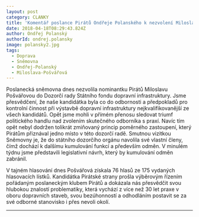 ```yaml
---
layout: post
category: CLANKY
title: 'Komentář poslance Pirátů Ondřeje Polanského k nezvolení Miloslavy Pošvářové do Dozorčí rady SFDI'
date: 2018-04-18T08:29:43.824Z
author: Ondřej Polanský
authorId: ondrej.polansky
image: polansky2.jpg
tags:
  - Doprava 
  - Sněmovna
  - Ondřej-Polanský
  - Miloslava-Pošvářová
---
```


Poslanecká sněmovna dnes nezvolila nominantku Pirátů Miloslavu Pošvářovou do Dozorčí rady Státního fondu dopravní infrastruktury. Jsme přesvědčení, že naše kandidátka byla co do odbornosti a předpokladů pro kontrolní činnost při výstavbě dopravní infrastruktury nejkvalifikovanější ze všech kandidátů. Opět jsme mohli v přímém přenosu sledovat triumf politického handlu nad zvolením skutečného odborníka s praxí. Navíc tím opět nebyl dodržen tolikrát zmiňovaný princip poměrného zastoupení, který Pirátům přiznával jedno místo v této dozorčí radě. Smutnou vizitkou Sněmovny je, že do státního dozorčího orgánu navolila své vlastní členy, čímž dochází k dalšímu kumulování funkcí a především odměn. V minulém týdnu jsme představili legislativní návrh, který by kumulování odměn zabránil.

V tajném hlasování dnes Pošvářová získala 76 hlasů ze 175 vydaných hlasovacích lístků. Kandidátka Pirátské strany prošla výběrovým řízením pořádaným poslaneckým klubem Pirátů a dokázala nás přesvědčit svou hlubokou znalostí problematiky, která vychází z více než 30 let praxe v oboru dopravních staveb, svou bezúhonností a odhodláním postavit se za své odborné stanovisko i přes nevoli okolí. 

 - - -
 